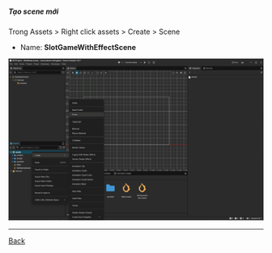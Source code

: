 
##### Tạo scene mới

Trong Assets > Right click assets > Create > Scene
- Name: **SlotGameWithEffectScene**

![create slot game scene](photos/create-slot-gamescene.png)

***
[Back](index.md)
